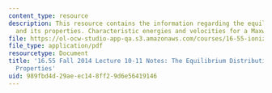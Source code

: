 ```yaml
---
content_type: resource
description: This resource contains the information regarding the equilibrium distribution
  and its properties. Characteristic energies and velocities for a Maxwellian distribution.
file: https://ol-ocw-studio-app-qa.s3.amazonaws.com/courses/16-55-ionized-gases-fall-2014/989fbd4d29aeec148ff29d6e56419146_MIT16_55F14_Lecture10-11.pdf
file_type: application/pdf
resourcetype: Document
title: '16.55 Fall 2014 Lecture 10-11 Notes: The Equilibrium Distribution and its
  Properties'
uid: 989fbd4d-29ae-ec14-8ff2-9d6e56419146
---
```

